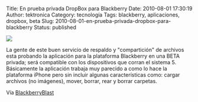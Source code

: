 Title: En prueba privada DropBox para Blackberry
Date: 2010-08-01 17:30:19
Author: tektronica
Category: tecnología
Tags: blackberry, aplicaciones, dropbox, beta
Slug: 2010-08-01-en-prueba-privada-dropbox-para-blackberry
Status: published

![](http://media.tumblr.com/tumblr_l6hueq2u351qctm3h.jpg)

La gente de este buen servicio de respaldo y "compartición" de archivos esta probando la aplicación para la plataforma Blackberry en una BETA privada; será compatible con los dispositivos que corran el sistema 5. Básicamente la aplicación trabaja muy parecido a como lo hace la plataforma iPhone pero sin incluir algunas características como: cargar archivos (no imágenes), mover, borrar, rear y borrar carpetas.

Vía [BlackberryBlast](http://www.blackberryblast.com/articles/2010/7/2010731-Dropbox-for-BlackBerry-in.html)
